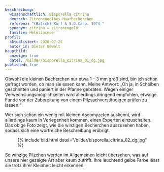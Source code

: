 ```yaml
---
beschreibung:
  wissenschaftlich: Bisporella citrina
  deutsch: Zitronengelbes Haarbecherchen
  referenz: "(Batsch) Korf & S.D.Carp. 1974 "
  synonym: citrina = zitronengelb
  familie: Helotiaceae
profil:
  aktualisiert: 2020-07-25
  autor_in: Dieter Gewalt
hauptbild:
  anzeige: true
  datei: /bilder/bisporella_citrina_01_dg.jpg
published: true
---
```

Obwohl die kleinen Becherchen nur etwa 1 – 3 mm groß sind, bin ich schon gefragt worden, ob man sie essen kann. Meine Antwort: „Oh ja, in Scheiben geschnitten und paniert in der Pfanne gebraten. Wegen einiger Verwechslungsmöglichkeiten wird allerdings dringend empfohlen, etwaige Funde vor der Zubereitung von einem Pilzsachverständigen prüfen zu lassen.“

Wer sich schon ein wenig mit kleinen Ascomyzeten auskennt, wird allerdings kaum in Verlegenheit kommen, einen Experten einzuschalten. Das obige Foto zeigt, wie die winzigen Becherchen auszusehen haben, sodass sich eine wortreiche Beschreibung erübrigt.

<div class="figure">
  <figure class="standard">
    <div class="bilder">
      {% include bild.html datei="/bilder/bisporella_citrina_02_dg.jpg" %}
    </div>
  </figure>
</div>

So winzige Pilzchen werden im Allgemeinen leicht übersehen, was auf unsere hier gezeigte Art aber kaum zutrifft. Ihre leuchtend gelbe Farbe lässt sie trotz ihrer Kleinheit leicht erkennen.